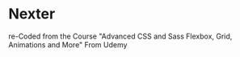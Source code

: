 # Nexter
re-Coded from the Course "Advanced CSS and Sass Flexbox, Grid, Animations and More" From Udemy

